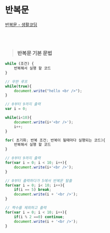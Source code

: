 # 반복문

[반복문 - 생활코딩](https://opentutorials.org/course/743/4728)

<br/>
<br/>

> ### 반복문 기본 문법

```jsx
while (조건) {
	반복해서 실행 할 코드
}

// 무한 루프
while(true){
	document.write("hello <br />");
}

// 0부터 9까지 출력
var i = 0;

while(i<10){
	document.write(i+'<br />');
	i++;
}

for( 초기화; 반복 조건; 반복이 될때마다 실행되는 코드){
	반복해서 실행 할 코드
}

// 0부터 9까지 출력
for(var i = 0; i < 10; i++){
	document.write(i+'<br />');
}

// 0부터 출력하다가 5에서 반복문 탈출
for(var i = 0; i< 10; i++){
	if(i == 5) break;
	document.write(i + '<br />');
}

// 짝수를 제외하고 출력
for(var i = 0; i < 10; i++){
	if(i % 2 ==0) continue;
	document.write(i + '<br />');
}
```
